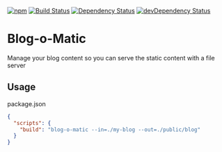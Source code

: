 [![npm](https://img.shields.io/npm/v/blog-o-matic.svg?maxAge=2592000)](https://www.npmjs.com/package/blog-o-matic)
[![Build Status](https://travis-ci.org/Blanket-Warriors/Blog-O-Matic.svg?branch=master)](https://travis-ci.org/Blanket-Warriors/Blog-O-Matic)
[![Dependency Status](https://david-dm.org/Blanket-Warriors/blog-o-matic.svg?style=flat)](https://david-dm.org/Blanket-Warriors/blog-o-matic)
[![devDependency Status](https://david-dm.org/Blanket-Warriors/blog-o-matic/dev-status.svg)](https://david-dm.org/Blanket-Warriors/blog-o-matic#info=devDependencies)

Blog-o-Matic
============
Manage your blog content so you can serve the static content with a file server


Usage
-----
package.json
```json
{
  "scripts": {
    "build": "blog-o-matic --in=./my-blog --out=./public/blog"
  }
}
```
